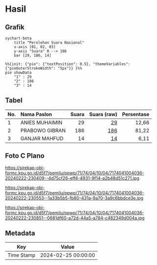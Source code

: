 # Hasil

## Grafik

```mermaid
xychart-beta
    title "Perolehan Suara Nasional"
    x-axis [01, 02, 03]
    y-axis "Suara" 0 --> 186
    bar [29, 186, 14]
```

```mermaid
%%{init: {"pie": {"textPosition": 0.5}, "themeVariables": {"pieOuterStrokeWidth": "5px"}} }%%
pie showData
    "1" : 29
    "2" : 186
    "3" : 14
```

## Tabel

| No. | Nama Paslon    | Suara | Suara (raw) | Persentase |
|:--- |:-------------- | -----:| -----------:| ----------:|
| 1   | ANIES MUHAIMIN | 29    | [29][p-1]   | 12,66      |
| 2   | PRABOWO GIBRAN | 186   | [186][p-2]  | 81,22      |
| 3   | GANJAR MAHFUD  | 14    | [14][p-3]   | 6,11       |


[p-1]: https://github.com/gigit-pemilu/pemilu-2024/blob/main/pilpres/hitung-suara/sub/71-sulawesi-utara/sub/74-kota-kotamobagu/sub/04-kotamobagu-barat/sub/1004-gogagoman/sub/036-tps/sub/paslon-1.txt
[p-2]: https://github.com/gigit-pemilu/pemilu-2024/blob/main/pilpres/hitung-suara/sub/71-sulawesi-utara/sub/74-kota-kotamobagu/sub/04-kotamobagu-barat/sub/1004-gogagoman/sub/036-tps/sub/paslon-2.txt
[p-3]: https://github.com/gigit-pemilu/pemilu-2024/blob/main/pilpres/hitung-suara/sub/71-sulawesi-utara/sub/74-kota-kotamobagu/sub/04-kotamobagu-barat/sub/1004-gogagoman/sub/036-tps/sub/paslon-3.txt

## Foto C Plano

https://sirekap-obj-formc.kpu.go.id/d5f7/pemilu/ppwp/71/74/04/10/04/7174041004036-20240222-230409--4d75cf26-eff4-4931-9f14-a2b48d51c271.jpg

https://sirekap-obj-formc.kpu.go.id/d5f7/pemilu/ppwp/71/74/04/10/04/7174041004036-20240222-230553--1a33b5b5-fb80-431a-9a70-3a9c6bbdce3e.jpg

https://sirekap-obj-formc.kpu.go.id/d5f7/pemilu/ppwp/71/74/04/10/04/7174041004036-20240222-230851--0681df60-a72d-44a5-a784-c482349d004a.jpg


## Metadata

| Key        | Value               |
| ---------- | ------------------- |
| Time Stamp | 2024-02-25 00:00:00 |



